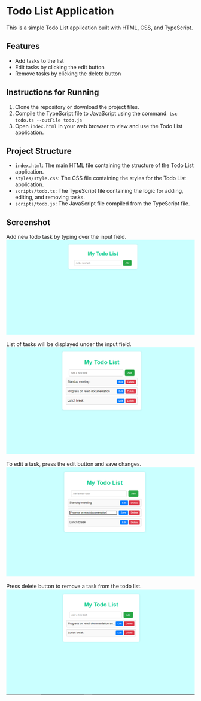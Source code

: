 # Todo List Application

This is a simple Todo List application built with HTML, CSS, and TypeScript.

## Features

- Add tasks to the list
- Edit tasks by clicking the edit button
- Remove tasks by clicking the delete button

## Instructions for Running

1. Clone the repository or download the project files.
2. Compile the TypeScript file to JavaScript using the command: `tsc todo.ts --outFile todo.js`
3. Open `index.html` in your web browser to view and use the Todo List application.

## Project Structure

- `index.html`: The main HTML file containing the structure of the Todo List application.
- `styles/style.css`: The CSS file containing the styles for the Todo List application.
- `scripts/todo.ts`: The TypeScript file containing the logic for adding, editing, and removing tasks.
- `scripts/todo.js`: The JavaScript file compiled from the TypeScript file.

## Screenshot

Add new todo task by typing over the input field.
![Todo List Application Screenshot](screenshots/Screenshot01.png)

List of tasks will be displayed under the input field.
![Todo List Application Screenshot](screenshots/Screenshot02.png)

To edit a task, press the edit button and save changes.
![Todo List Application Screenshot](screenshots/Screenshot03.png)

Press delete button to remove a task from the todo list.
![Todo List Application Screenshot](screenshots/Screenshot04.png)